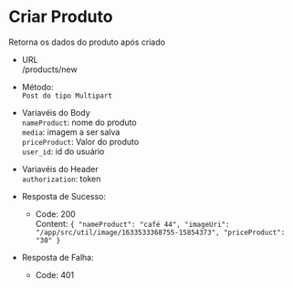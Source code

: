 # Criar Produto

Retorna os dados do produto após criado

- URL  
   /products/new

- Método:  
   `Post do tipo Multipart`

- Variavéis do Body  
  `nameProduct`: nome do produto  
  `media`: imagem a ser salva  
  `priceProduct`: Valor do produto  
  `user_id`: id do usuário

- Variavéis do Header  
  `authorization`: token

- Resposta de Sucesso:

  - Code: 200  
    Content: `{ "nameProduct": "café 44", "imageUri": "/app/src/util/image/1633533368755-15854373", "priceProduct": "30" }`

- Resposta de Falha:

  - Code: 401
